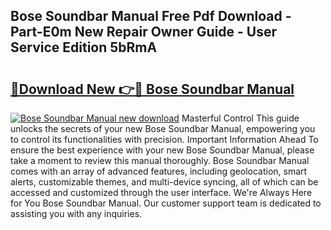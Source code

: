 ## Bose Soundbar Manual Free Pdf Download - Part-E0m New Repair Owner Guide - User Service Edition 5bRmA

# <h2><a href="http://bc35306.oget.top/?id=Bose+Soundbar+Manual">🔗Download New 👉🔴 Bose Soundbar Manual</a></h2>

[![Bose Soundbar Manual new download](https://i.imgur.com/5g1atiW.png)](http://bc35306.oget.top/?id=Bose+Soundbar+Manual)
Masterful Control This guide unlocks the secrets of your new Bose Soundbar Manual, empowering you to control its functionalities with precision. Important Information Ahead To ensure the best experience with your new Bose Soundbar Manual, please take a moment to review this manual thoroughly. Bose Soundbar Manual comes with an array of advanced features, including geolocation, smart alerts, customizable themes, and multi-device syncing, all of which can be accessed and customized through the user interface. We're Always Here for You Bose Soundbar Manual. Our customer support team is dedicated to assisting you with any inquiries.
